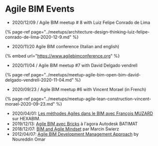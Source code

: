 # Agile BIM Events

* 2020/12/09 / Agile BIM meetup \# 8 with Luiz Felipe Conrado de Lima

{% page-ref page="../meetups/architecture-design-thinking-luiz-felipe-conrado-de-lima-2020-12-9.md" %}

* 2020/11/20 Agile BIM conference \(Italian and english\)

{% embed url="https://www.agilebimconference.org" %}

* 2020/11/04 / Agile BIM meetup \#7 with  David Delgado vendrell

{% page-ref page="../meetups/meetup-agile-bim-open-bim-david-delgado-vendrell-2020-11-04.md" %}

* 2020/09/23 / Agile BIM meetup \#6 with Vincent Morael \(in French\)

{% page-ref page="../meetups/meetup-agile-lean-construction-vincent-morael-2020-09-23.md" %}

* 2020/04/01: [Les méthodes Agiles dans le BIM avec François MUZARD](https://campus.hexabim.com/bim/Les-m-thodes-Agiles-dans-le-BIM-avec-Fran-ois-MUZARD/) sur HEXABIM.
* 2019/12/13: [Agile BIM avec Bricks](https://www.youtube.com/watch?v=VpJJFQRIdr4) à l'agora Autodesk BATIMAT
* 2018/12/07: [BIM and Agile Mindset](https://www.youtube.com/watch?v=9DXiMh2I5oI) par Marcin Świerz
* 2012/04/07: [Agile BIM Development Management Approach](https://www.youtube.com/watch?v=C7ojOGo_9JY) by Noureddin Omar

